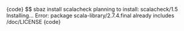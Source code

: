 {code}
$$ sbaz install scalacheck
planning to install: scalacheck/1.5
Installing...
Error: package scala-library/2.7.4.final already includes /doc/LICENSE
{code}

